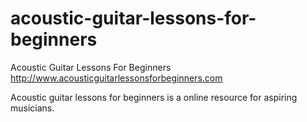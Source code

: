 # acoustic-guitar-lessons-for-beginners
Acoustic Guitar Lessons For Beginners
http://www.acousticguitarlessonsforbeginners.com

Acoustic guitar lessons for beginners is a online resource for aspiring musicians.

